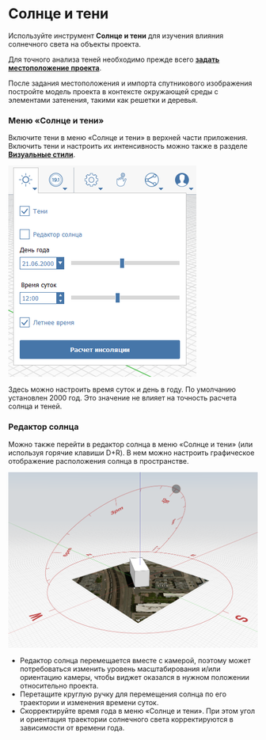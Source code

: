 # Солнце и тени

Используйте инструмент **Солнце и тени** для изучения влияния солнечного света на объекты проекта.

Для точного анализа теней необходимо прежде всего [**задать местоположение проекта**](setting-location.md).

После задания местоположения и импорта спутникового изображения постройте модель проекта в контексте окружающей среды с элементами затенения, такими как решетки и деревья.

### Меню «Солнце и тени»

Включите тени в меню «Солнце и тени» в верхней части приложения. Включить тени и настроить их интенсивность можно также в разделе [**Визуальные стили**](../formit-introduction/tool-bars.md).

![](../.gitbook/assets/sun-+-shadows.PNG)

Здесь можно настроить время суток и день в году. По умолчанию установлен 2000 год. Это значение не влияет на точность расчета солнца и теней.

### Редактор солнца

Можно также перейти в редактор солнца в меню «Солнце и тени» (или используя горячие клавиши D+R). В нем можно настроить графическое отображение расположения солнца в пространстве.

![](../.gitbook/assets/sun-editor.PNG)

* Редактор солнца перемещается вместе с камерой, поэтому может потребоваться изменить уровень масштабирования и/или ориентацию камеры, чтобы виджет оказался в нужном положении относительно проекта.
* Перетащите круглую ручку для перемещения солнца по его траектории и изменения времени суток.
* Скорректируйте время года в меню «Солнце и тени». При этом угол и ориентация траектории солнечного света корректируются в зависимости от времени года.



